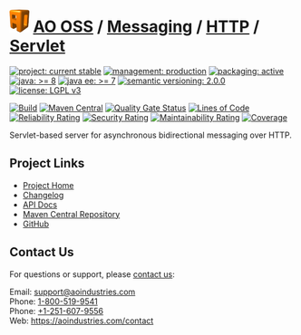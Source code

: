 # [<img src="ao-logo.png" alt="AO Logo" width="35" height="40">](https://github.com/aoindustries) [AO OSS](https://github.com/aoindustries/ao-oss) / [Messaging](https://github.com/aoindustries/ao-messaging) / [HTTP](https://github.com/aoindustries/ao-messaging-http) / [Servlet](https://github.com/aoindustries/ao-messaging-http-servlet)

[![project: current stable](https://oss.aoapps.com/ao-badges/project-current-stable.svg)](https://aoindustries.com/life-cycle#project-current-stable)
[![management: production](https://oss.aoapps.com/ao-badges/management-production.svg)](https://aoindustries.com/life-cycle#management-production)
[![packaging: active](https://oss.aoapps.com/ao-badges/packaging-active.svg)](https://aoindustries.com/life-cycle#packaging-active)  
[![java: &gt;= 8](https://oss.aoapps.com/ao-badges/java-8.svg)](https://docs.oracle.com/javase/8/docs/api/)
[![java ee: &gt;= 7](https://oss.aoapps.com/ao-badges/javaee-7.svg)](https://docs.oracle.com/javaee/7/api/)
[![semantic versioning: 2.0.0](https://oss.aoapps.com/ao-badges/semver-2.0.0.svg)](http://semver.org/spec/v2.0.0.html)
[![license: LGPL v3](https://oss.aoapps.com/ao-badges/license-lgpl-3.0.svg)](https://www.gnu.org/licenses/lgpl-3.0)

[![Build](https://github.com/aoindustries/ao-messaging-http-servlet/workflows/Build/badge.svg?branch=master)](https://github.com/aoindustries/ao-messaging-http-servlet/actions?query=workflow%3ABuild)
[![Maven Central](https://maven-badges.herokuapp.com/maven-central/com.aoapps/ao-messaging-http-servlet/badge.svg)](https://maven-badges.herokuapp.com/maven-central/com.aoapps/ao-messaging-http-servlet)
[![Quality Gate Status](https://sonarcloud.io/api/project_badges/measure?branch=master&project=com.aoapps%3Aao-messaging-http-servlet&metric=alert_status)](https://sonarcloud.io/dashboard?branch=master&id=com.aoapps%3Aao-messaging-http-servlet)
[![Lines of Code](https://sonarcloud.io/api/project_badges/measure?branch=master&project=com.aoapps%3Aao-messaging-http-servlet&metric=ncloc)](https://sonarcloud.io/component_measures?branch=master&id=com.aoapps%3Aao-messaging-http-servlet&metric=ncloc)  
[![Reliability Rating](https://sonarcloud.io/api/project_badges/measure?branch=master&project=com.aoapps%3Aao-messaging-http-servlet&metric=reliability_rating)](https://sonarcloud.io/component_measures?branch=master&id=com.aoapps%3Aao-messaging-http-servlet&metric=Reliability)
[![Security Rating](https://sonarcloud.io/api/project_badges/measure?branch=master&project=com.aoapps%3Aao-messaging-http-servlet&metric=security_rating)](https://sonarcloud.io/component_measures?branch=master&id=com.aoapps%3Aao-messaging-http-servlet&metric=Security)
[![Maintainability Rating](https://sonarcloud.io/api/project_badges/measure?branch=master&project=com.aoapps%3Aao-messaging-http-servlet&metric=sqale_rating)](https://sonarcloud.io/component_measures?branch=master&id=com.aoapps%3Aao-messaging-http-servlet&metric=Maintainability)
[![Coverage](https://sonarcloud.io/api/project_badges/measure?branch=master&project=com.aoapps%3Aao-messaging-http-servlet&metric=coverage)](https://sonarcloud.io/component_measures?branch=master&id=com.aoapps%3Aao-messaging-http-servlet&metric=Coverage)

Servlet-based server for asynchronous bidirectional messaging over HTTP.

## Project Links
* [Project Home](https://oss.aoapps.com/messaging/http/servlet/)
* [Changelog](https://oss.aoapps.com/messaging/http/servlet/changelog)
* [API Docs](https://oss.aoapps.com/messaging/http/servlet/apidocs/)
* [Maven Central Repository](https://search.maven.org/artifact/com.aoapps/ao-messaging-http-servlet)
* [GitHub](https://github.com/aoindustries/ao-messaging-http-servlet)

## Contact Us
For questions or support, please [contact us](https://aoindustries.com/contact):

Email: [support@aoindustries.com](mailto:support@aoindustries.com)  
Phone: [1-800-519-9541](tel:1-800-519-9541)  
Phone: [+1-251-607-9556](tel:+1-251-607-9556)  
Web: https://aoindustries.com/contact
